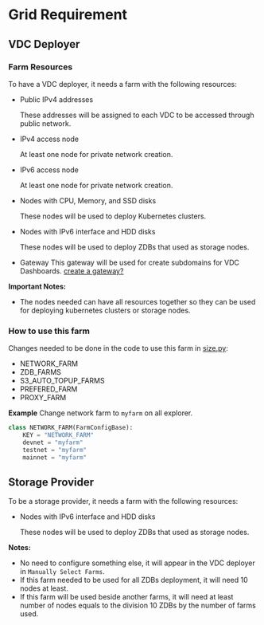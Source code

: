 # Grid Requirement

## VDC Deployer

### Farm Resources

To have a VDC deployer, it needs a farm with the following resources:

- Public IPv4 addresses

    These addresses will be assigned to each VDC to be accessed through public network.

- IPv4 access node

    At least one node for private network creation.

- IPv6 access node

    At least one node for private network creation.

- Nodes with CPU, Memory, and SSD disks

    These nodes will be used to deploy Kubernetes clusters.

- Nodes with IPv6 interface and HDD disks

    These nodes will be used to deploy ZDBs that used as storage nodes.

- Gateway
    This gateway will be used for create subdomains for VDC Dashboards. [create a gateway?](https://github.com/threefoldtech/tfgateway/blob/master/README.md)

**Important Notes:**

- The nodes needed can have all resources together so they can be used for deploying kubernetes clusters or storage nodes.

### How to use this farm

Changes needed to be done in the code to use this farm in [size.py](https://github.com/threefoldtech/js-sdk/blob/development/jumpscale/sals/vdc/size.py):

- NETWORK_FARM
- ZDB_FARMS
- S3_AUTO_TOPUP_FARMS
- PREFERED_FARM
- PROXY_FARM

**Example**
Change network farm to `myfarm` on all explorer.

```python
class NETWORK_FARM(FarmConfigBase):
    KEY = "NETWORK_FARM"
    devnet = "myfarm"
    testnet = "myfarm"
    mainnet = "myfarm"
```

## Storage Provider

To be a storage provider, it needs a farm with the following resources:

- Nodes with IPv6 interface and HDD disks

    These nodes will be used to deploy ZDBs that used as storage nodes.

**Notes:**

- No need to configure something else, it will appear in the VDC deployer in `Manually Select Farms`.
- If this farm needed to be used for all ZDBs deployment, it will need 10 nodes at least.
- If this farm will be used beside another farms, it will need at least number of nodes equals to the division 10 ZDBs by the number of farms used.
